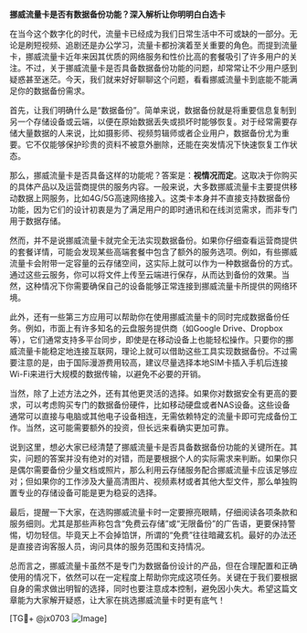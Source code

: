**挪威流量卡是否有数据备份功能？深入解析让你明明白白选卡**

在当今这个数字化的时代，流量卡已经成为我们日常生活中不可或缺的一部分。无论是刷短视频、追剧还是办公学习，流量卡都扮演着至关重要的角色。而提到流量卡，挪威流量卡近年来因其优质的网络服务和性价比高的套餐吸引了许多用户的关注。不过，关于挪威流量卡是否具备数据备份功能的问题，却常常让不少用户感到疑惑甚至迷茫。今天，我们就来好好聊聊这个问题，看看挪威流量卡到底能不能满足你的数据备份需求。

首先，让我们明确什么是“数据备份”。简单来说，数据备份就是将重要信息复制到另一个存储设备或云端，以便在原始数据丢失或损坏时能够恢复。对于经常需要存储大量数据的人来说，比如摄影师、视频剪辑师或者企业用户，数据备份尤为重要。它不仅能够保护珍贵的资料不被意外删除，还能在突发情况下快速恢复工作状态。

那么，挪威流量卡是否具备这样的功能呢？答案是：**视情况而定**。这取决于你购买的具体产品以及运营商提供的服务内容。一般来说，大多数挪威流量卡主要提供移动数据上网服务，比如4G/5G高速网络接入。这类卡本身并不直接支持数据备份功能，因为它们的设计初衷是为了满足用户的即时通讯和在线浏览需求，而非专门用于数据存储。

然而，并不是说挪威流量卡就完全无法实现数据备份。如果你仔细查看运营商提供的套餐详情，可能会发现某些高端套餐中包含了额外的服务选项。例如，有些挪威流量卡会附带一定容量的云存储空间，这实际上就可以作为一种数据备份的方式。通过这些云服务，你可以将文件上传至云端进行保存，从而达到备份的效果。当然，这种情况下你需要确保自己的设备能够正常连接到挪威流量卡所提供的网络环境。

此外，还有一些第三方应用可以帮助你在使用挪威流量卡的同时完成数据备份任务。例如，市面上有许多知名的云盘服务提供商（如Google Drive、Dropbox等），它们通常支持多平台同步，即使是在移动设备上也能轻松操作。只要你的挪威流量卡能稳定地连接互联网，理论上就可以借助这些工具实现数据备份。不过需要注意的是，由于国际漫游费用较高，建议尽量选择本地SIM卡插入手机后连接Wi-Fi来进行大规模的数据传输，以避免不必要的开销。

当然，除了上述方法之外，还有其他更灵活的选择。如果你对数据安全有更高的要求，可以考虑购买专门的数据备份硬件，比如移动硬盘或者NAS设备。这些设备通常可以直接与电脑或其他电子设备相连，无需依赖特定的流量卡即可完成备份工作。当然，这可能需要额外的投资，但长远来看确实更加可靠。

说到这里，想必大家已经清楚了挪威流量卡是否具备数据备份功能的关键所在。其实，问题的答案并没有绝对的对错，而是要根据个人的实际需求来判断。如果你只是偶尔需要备份少量文档或照片，那么利用云存储服务配合挪威流量卡应该足够应对；但如果你的工作涉及大量高清图片、视频素材或者其他大型文件，那么单独购置专业的存储设备可能是更为稳妥的选择。

最后，提醒一下大家，在选购挪威流量卡时一定要擦亮眼睛，仔细阅读各项条款和服务细则。尤其是那些声称包含“免费云存储”或“无限备份”的广告语，更要保持警惕，切勿轻信。毕竟天上不会掉馅饼，所谓的“免费”往往暗藏玄机。最好的办法还是直接咨询客服人员，询问具体的服务范围和支持情况。

总而言之，挪威流量卡虽然不是专门为数据备份设计的产品，但在合理配置和正确使用的情况下，依然可以在一定程度上帮助你完成这项任务。关键在于我们要根据自身的需求做出明智的选择，同时也要注意成本控制，避免因小失大。希望这篇文章能为大家解开疑惑，让大家在挑选挪威流量卡时更有底气！

[TG💪+ @jx0703 ![Image](https://github.com/user-attachments/assets/dbca1d08-cadb-493c-b0ec-ad6f7a83f270)]